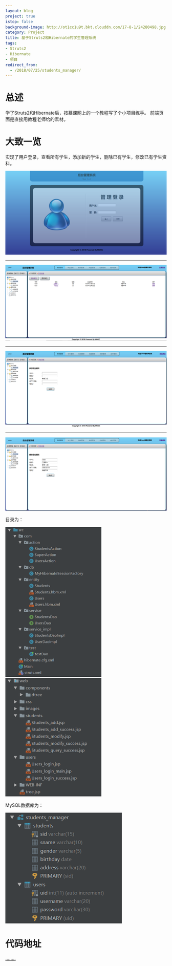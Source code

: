 ```yaml
---
layout: blog
project: true
istop: false
background-image: http://ot1cc1u9t.bkt.clouddn.com/17-8-1/24280498.jpg
category: Project
title: 基于Struts2和Hibernate的学生管理系统
tags:
- Struts2
- Hibernate
- 项目
redirect_from:
  - /2018/07/25/students_manager/
---
```


# 总述

学了Struts2和Hibernate后，按慕课网上的一个教程写了个小项目练手。
前端页面是直接用教程老师给的素材。

# 大致一览

实现了用户登录，查看所有学生，添加新的学生，删除已有学生，修改已有学生资料。

<img src="/style/images/passage/students_manager/loginJSP.PNG">
<hr>
<img src="/style/images/passage/students_manager/mainJSP.PNG">
<hr>
<img src="/style/images/passage/students_manager/addJSP.PNG">
<hr>
<img src="/style/images/passage/students_manager/changeJSP.PNG">

目录为：

<span>
	<img style="width: 300px" src="/style/images/passage/students_manager/codetree1.PNG">
	<img style="width: 300px" src="/style/images/passage/students_manager/codetree2.PNG">
</span>

MySQL数据库为：

<img src="/style/images/passage/students_manager/database.PNG">

# 代码地址

<a href="https://github.com/Monhitul/Students_manager">........</a>